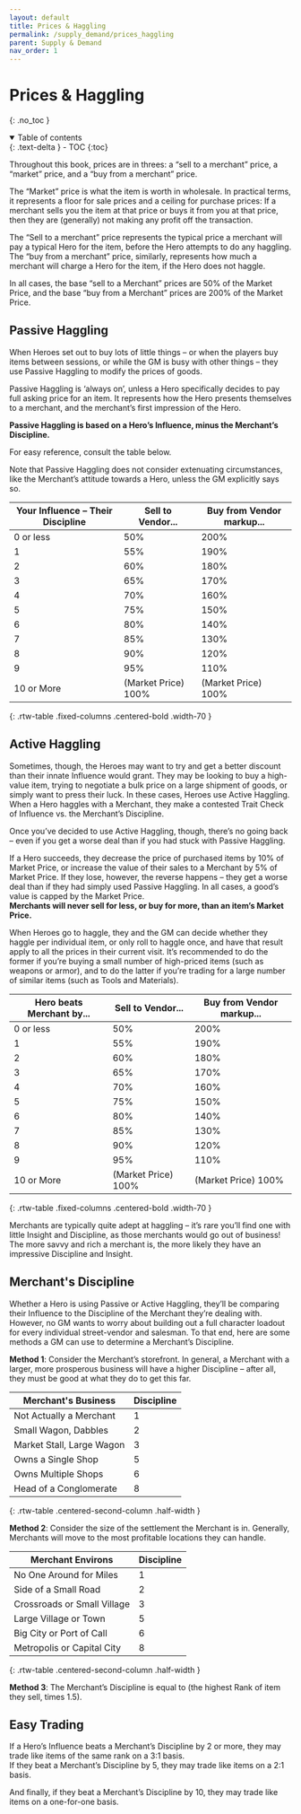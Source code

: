 ```yaml
---
layout: default
title: Prices & Haggling
permalink: /supply_demand/prices_haggling
parent: Supply & Demand
nav_order: 1
---
```


# Prices & Haggling
{: .no_toc }

<details open markdown="block">
  <summary>
    Table of contents
  </summary>
  {: .text-delta }
- TOC
{:toc}
</details>

Throughout this book, prices are in threes: a “sell to a merchant” price, a “market” price, and a “buy from a merchant” price.

The “Market” price is what the item is worth in wholesale. In practical terms, it represents a floor for sale prices and a ceiling for purchase prices: If a merchant sells you the item at that price or buys it from you at that price, then they are (generally) not making any profit off the transaction.

The “Sell to a merchant” price represents the typical price a merchant will pay a typical Hero for the item, before the Hero attempts to do any haggling. The “buy from a merchant” price, similarly, represents how much a merchant will charge a Hero for the item, if the Hero does not haggle.

In all cases, the base “sell to a Merchant” prices are 50% of the Market Price, and the base “buy from a Merchant” prices are 200% of the Market Price.

## Passive Haggling

When Heroes set out to buy lots of little things – or when the players buy items between sessions, or while the GM is busy with other things – they use Passive Haggling to modify the prices of goods.

Passive Haggling is ‘always on’, unless a Hero specifically decides to pay full asking price for an item. It represents how the Hero presents themselves to a merchant, and the merchant’s first impression of the Hero.

**Passive Haggling is based on a Hero’s Influence, minus the Merchant’s Discipline.**

For easy reference, consult the table below.

Note that Passive Haggling does not consider extenuating circumstances, like the Merchant’s attitude towards a Hero, unless the GM explicitly says so.

| Your Influence – Their Discipline | Sell to Vendor...   | Buy from Vendor markup... |
|-----------------------------------|---------------------|---------------------------|
| 0 or less                         | 50%                 | 200%                      |
| 1                                 | 55%                 | 190%                      |
| 2                                 | 60%                 | 180%                      |
| 3                                 | 65%                 | 170%                      |
| 4                                 | 70%                 | 160%                      |
| 5                                 | 75%                 | 150%                      |
| 6                                 | 80%                 | 140%                      |
| 7                                 | 85%                 | 130%                      |
| 8                                 | 90%                 | 120%                      |
| 9                                 | 95%                 | 110%                      |
| 10 or More                        | (Market Price) 100% | (Market Price) 100%       |
{: .rtw-table .fixed-columns .centered-bold .width-70 }

## Active Haggling

Sometimes, though, the Heroes may want to try and get a better discount than their innate Influence would grant. They may be looking to buy a high-value item, trying to negotiate a bulk price on a large shipment of goods, or simply want to press their luck. In these cases, Heroes use Active Haggling. When a Hero haggles with a Merchant, they make a contested Trait Check of Influence vs. the Merchant’s Discipline.

Once you’ve decided to use Active Haggling, though, there’s no going back – even if you get a worse deal than if you had stuck with Passive Haggling.

If a Hero succeeds, they decrease the price of purchased items by 10% of Market Price, or increase the value of their sales to a Merchant by 5% of Market Price. If they lose, however, the reverse happens – they get a worse deal than if they had simply used Passive Haggling. In all cases, a good’s value is capped by the Market Price.  
**Merchants will never sell for less, or buy for more, than an item’s Market Price.**

When Heroes go to haggle, they and the GM can decide whether they haggle per individual item, or only roll to haggle once, and have that result apply to all the prices in their current visit. It’s recommended to do the former if you’re buying a small number of high-priced items (such as weapons or armor), and to do the latter if you’re trading for a large number of similar items (such as Tools and Materials).

| Hero beats Merchant by... | Sell to Vendor...   | Buy from Vendor markup... |
|---------------------------|---------------------|---------------------------|
| 0 or less                 | 50%                 | 200%                      |
| 1                         | 55%                 | 190%                      |
| 2                         | 60%                 | 180%                      |
| 3                         | 65%                 | 170%                      |
| 4                         | 70%                 | 160%                      |
| 5                         | 75%                 | 150%                      |
| 6                         | 80%                 | 140%                      |
| 7                         | 85%                 | 130%                      |
| 8                         | 90%                 | 120%                      |
| 9                         | 95%                 | 110%                      |
| 10 or More                | (Market Price) 100% | (Market Price) 100%       |
{: .rtw-table .fixed-columns .centered-bold .width-70 }

Merchants are typically quite adept at haggling – it’s rare you’ll find one with little Insight and Discipline, as those merchants would go out of business! The more savvy and rich a merchant is, the more likely they have an impressive Discipline and Insight. 

## Merchant's Discipline

Whether a Hero is using Passive or Active Haggling, they’ll be comparing their Influence to the Discipline of the Merchant they’re dealing with. However, no GM wants to worry about building out a full character loadout for every individual street-vendor and salesman. To that end, here are some methods a GM can use to determine a Merchant’s Discipline.

**Method 1**: Consider the Merchant’s storefront. In general, a Merchant with a larger, more prosperous business will have a higher Discipline – after all, they must be good at what they do to get this far.

| Merchant's Business       | Discipline |
|---------------------------|------------|
| Not Actually a Merchant   | 1          |
| Small Wagon, Dabbles      | 2          |
| Market Stall, Large Wagon | 3          |
| Owns a Single Shop        | 5          |
| Owns Multiple Shops       | 6          |
| Head of a Conglomerate    | 8          |
{: .rtw-table .centered-second-column .half-width }

**Method 2**: Consider the size of the settlement the Merchant is in. Generally, Merchants will move to the most profitable locations they can handle.

| Merchant Environs           | Discipline |
|-----------------------------|------------|
| No One Around for Miles     | 1          |
| Side of a Small Road        | 2          |
| Crossroads or Small Village | 3          |
| Large Village or Town       | 5          |
| Big City or Port of Call    | 6          |
| Metropolis or Capital City  | 8          |
{: .rtw-table .centered-second-column .half-width }

**Method 3**: The Merchant’s Discipline is equal to (the highest Rank of item they sell, times 1.5).

## Easy Trading

If a Hero’s Influence beats a Merchant’s Discipline by 2 or more, they may trade like items of the same rank on a 3:1 basis.  
If they beat a Merchant’s Discipline by 5, they may trade like items on a 2:1 basis.

And finally, if they beat a Merchant’s Discipline by 10, they may trade like items on a one-for-one basis.


